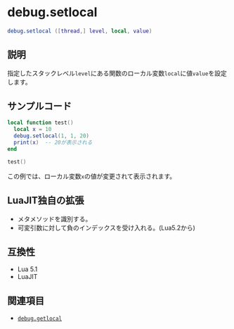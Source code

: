 # debug.setlocal

```lua
debug.setlocal ([thread,] level, local, value)
```

## 説明

指定したスタックレベル`level`にある関数のローカル変数`local`に値`value`を設定します。

## サンプルコード

```lua
local function test()
  local x = 10
  debug.setlocal(1, 1, 20)
  print(x)  -- 20が表示される
end

test()
```

この例では、ローカル変数`x`の値が変更されて表示されます。

## LuaJIT独自の拡張

- メタメソッドを識別する。
- 可変引数に対して負のインデックスを受け入れる。(Lua5.2から)

## 互換性

- Lua 5.1
- LuaJIT

## 関連項目

- [`debug.getlocal`](getlocal.md)